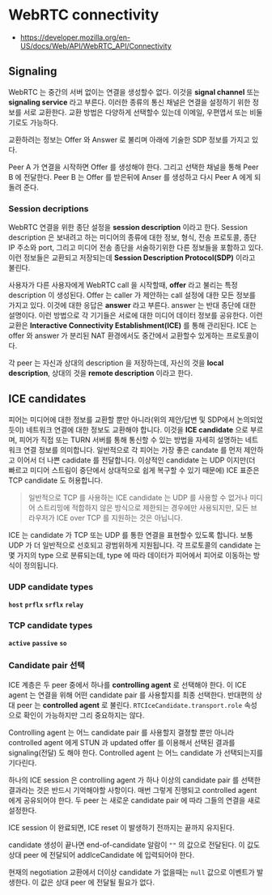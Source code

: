 # WebRTC connectivity
* https://developer.mozilla.org/en-US/docs/Web/API/WebRTC_API/Connectivity

## Signaling
WebRTC 는 중간의 서버 없이는 연결을 생성할수 없다.
이것을 **signal channel** 또는 **signaling service** 라고 부른다.
이러한 종류의 통신 채널은 연결을 설정하기 위한 정보를 서로 교환한다.
교환 방법은 다양하게 선택할수 있는데 이메일, 우편엽서 또는 비둘기로도 가능하다.

교환하려는 정보는 Offer 와 Answer 로 불리며 아래에 기술한 SDP 정보를 가지고 있다.

Peer A 가 연결을 시작하면 Offer 를 생성해야 한다. 그리고 선택한 채널을 통해 Peer B 에 전달한다.
Peer B 는 Offer 를 받은뒤에 Anser 를 생성하고 다시 Peer A 에게 되돌려 준다.

### Session decriptions
WebRTC 연결을 위한 종단 설정을 **session description** 이라고 한다.
Session description 은 보내려고 하는 미디어의 종류에 대한 정보, 형식, 전송 프로토콜, 종단 IP 주소와 port, 그리고 미디어 전송 종단을 서술하기위한 다른 정보들을 포함하고 있다.
이런 정보들은 교환되고 저장되는데 **Session Description Protocol(SDP)** 이라고 불린다.

사용자가 다른 사용자에게 WebRTC call 을 시작할때, **offer** 라고 불리는 특정 description 이 생성된다.
Offer 는 caller 가 제안하는 call 설정에 대한 모든 정보를 가지고 있다.
이것에 대한 응답은 **answer** 라고 부른다. answer 는 반대 종단에 대한 설명이다.
이런 방법으로 각 기기들은 서로에 대한 미디어 데이터 정보를 공유한다.
이런 교환은 **Interactive Connectivity Establishment(ICE)** 를 통해 관리된다.
ICE 는 offer 와 answer 가 분리된 NAT 환경에서도 중간에서 교환할수 있게하는 프로토콜이다.

각 peer 는 자신과 상대의 description 을 저장하는데, 자신의 것을 **local description**, 상대의 것을 **remote description** 이라고 한다.

## ICE candidates
피어는 미디어에 대한 정보를 교환할 뿐만 아니라(위의 제안/답변 및 SDP에서 논의되었듯이) 네트워크 연결에 대한 정보도 교환해야 합니다.
이것을 **ICE candidate** 으로 부르며, 피어가 직접 또는 TURN 서버를 통해 통신할 수 있는 방법을 자세히 설명하는 네트워크 연결 정보를 의미합니다.
일반적으로 각 피어는 가장 좋은 candate 를 먼저 제안하고 이어서 더 나쁜 cadidate 를 전달합니다.
이상적인 candidate 는 UDP 이지만(더 빠르고 미디어 스트림이 중단에서 상대적으로 쉽게 복구할 수 있기 때문에) ICE 표준은 TCP candidate 도 허용합니다.

> 일반적으로 TCP 를 사용하는 ICE candidate 는 UDP 를 사용할 수 없거나 미디어 스트리밍에 적합하지 않은 방식으로 제한되는 경우에만 사용되지만,
> 모든 브라우저가 ICE over TCP 를 지원하는 것은 아닙니다.

ICE 는 candidate 가 TCP 또는 UDP 를 통한 연결을 표현할수 있도록 합니다.
보통 UDP 가 더 일반적으로 선호되고 광범위하게 지원됩니다.
각 프로토콜의 candidate 는 몇 가지의 type 으로 분류되는데, type 에 따라 데이터가 피어에서 피어로 이동하는 방식이 정의됩니다.

### UDP candidate types
**`host`**
**`prflx`**
**`srflx`**
**`relay`**

### TCP candidate types
**`active`**
**`passive`**
**`so`**

### Candidate pair 선택
ICE 계층은 두 peer 중에서 하나를 **controlling agent** 로 선택해야 한다.
이 ICE agent 는 연결을 위해 어떤 candidate pair 를 사용할지를 최종 선택한다.
반대편의 상대 peer 는 **controlled agent** 로 불린다.
`RTCIceCandidate.transport.role` 속성으로 확인이 가능하지만 그리 중요하지는 않다.

Controlling agent 는 어느 candidate pair 를 사용할지 결졍할 뿐만 아니라 controlled agent 에게 STUN 과 updated offer 를 이용해서 선택된 결과를 signaling(전달) 도 해야 한다.
Controlled agent 는 어느 candidate 가 선택되는지를 기다린다.

하나의 ICE session 은 controlling agent 가 하나 이상의 candidate pair 를 선택한 결과라는 것은 반드시 기억해야할 사항이다.
매번 그렇게 진행되고 controlled agent 에게 공유되어야 한다.
두 peer 는 새로운 candidate pair 에 따라 그들의 연결을 새로 설정한다.

ICE session 이 완료되면, ICE reset 이 발생하기 전까지는 끝까지 유지된다.

candidate 생성이 끝나면 end-of-candidate 알람이 `""` 의 값으로 전달된다.
이 값도 상대 peer 에 전달되어 addIceCandidate 에 입력되어야 한다.

현재의 negotiation 교환에서 더이상 candidate 가 없을때는 `null` 값으로 이벤트가 발생한다.
이 값은 상대 peer 에 전달될 필요가 없다.
